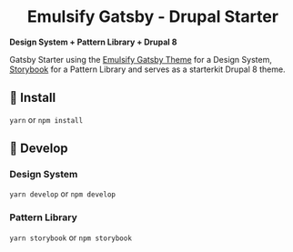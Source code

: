 <h1 align="center">
  Emulsify Gatsby - Drupal Starter
</h1>

**Design System + Pattern Library + Drupal 8**

Gatsby Starter using the [Emulsify Gatsby Theme](https://github.com/fourkitchens/gatsby-theme-emulsify) for a Design System, [Storybook](https://storybook.js.org/) for a Pattern Library and serves as a starterkit Drupal 8 theme.

## 🚀 Install

`yarn` or `npm install`

## 🔧 Develop

### Design System

`yarn develop` or `npm develop`

### Pattern Library

`yarn storybook` or `npm storybook`
